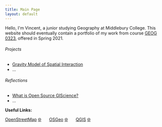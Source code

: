 ```yaml
---
title: Main Page
layout: default
---
```


Hello, I'm Vincent, a junior studying Geography at Middlebury College. This website should eventually contain a portfolio of my work from course [GEOG 0323](https://gis4dev.github.io), offered in Spring 2021.

###### Projects
 - [Gravity Model of Spatial Interaction](gravity/gravity.md)
 - ...

###### Reflections
 - [What is Open Source GIScience?](reflections/open-source.md)
 - ...

**Useful Links:**

[OpenStreetMap](https://www.openstreetmap.org/#map=4/0/0) [🌐](https://www.openstreetmap.org/#map=4/0/0) &ensp; &ensp; [OSGeo](https://www.osgeo.org/) [🌐](https://www.osgeo.org/) &ensp; &ensp; [QGIS](https://qgis.org/en/site/) [🌐](https://qgis.org/en/site/)
